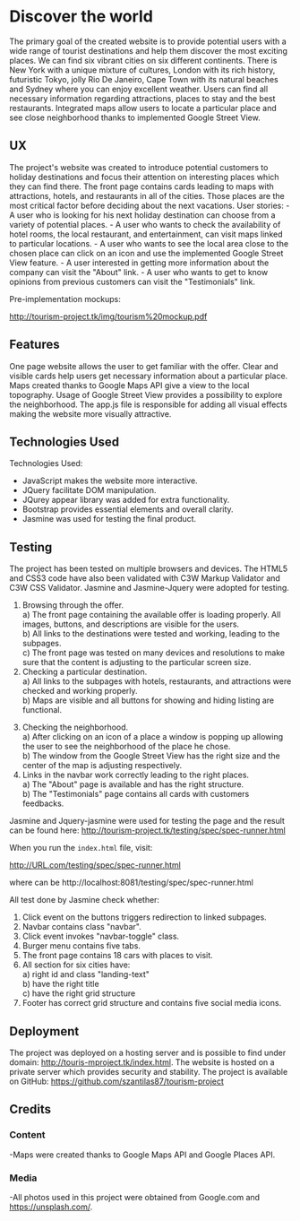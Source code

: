 <h1>Discover the world</h1>

   The primary goal of the created website is to provide potential users with a wide range of tourist destinations and help them discover the most exciting places. We can find six vibrant cities on six different continents. There is New York with a unique mixture of cultures, London with its rich history, futuristic Tokyo,  jolly Rio De Janeiro,  Cape Town with its natural beaches and Sydney where you can enjoy excellent weather.
   Users can find all necessary information regarding attractions, places to stay and the best restaurants.  Integrated maps allow users to locate a particular place and see close neighborhood thanks to implemented Google Street View.
   
<h2>UX</h2>
The project's website was created to introduce potential customers to holiday destinations and focus their attention on interesting places which they can find there. The front page contains cards leading to maps with attractions, hotels, and restaurants in all of the cities. Those places are the most critical factor before deciding about the next vacations. 
User stories:
- A user who is looking for his next holiday destination can choose from a variety of potential places.
- A user who wants to check the availability of hotel rooms, the local restaurant, and entertainment, can visit maps linked to particular locations. 
- A user who wants to see the local area close to the chosen place can click on an icon and use the implemented Google Street View feature. 
- A user interested in getting more information about the company can visit the "About" link.
- A user who wants to get to know opinions from previous customers can visit the "Testimonials" link.

Pre-implementation mockups: 

http://tourism-project.tk/img/tourism%20mockup.pdf




<h2>Features</h2>

One page website allows the user to get familiar with the offer.
Clear and visible cards help users get necessary information about a particular place.
Maps created thanks to Google Maps API give a view to the local topography.
Usage of Google Street View provides a possibility to explore the neighborhood.
The app.js file is responsible for adding all visual effects making the website more visually attractive.

<h2>Technologies Used</h2>

Technologies Used:
- JavaScript makes the website more interactive.
- JQuery facilitate DOM manipulation. 
- JQurey appear library was added for extra functionality. 
- Bootstrap provides essential elements and overall clarity.
- Jasmine was used for testing the final product. 


<h2>Testing</h2>
The project has been tested on multiple browsers and devices. The HTML5 and CSS3 code have also been validated with C3W Markup Validator and C3W CSS Validator. Jasmine and Jasmine-Jquery were adopted for testing.

1. Browsing through the offer.<br> 
a) The front page containing the available offer is loading properly. All images, buttons, and descriptions are visible for the users.<br>
b) All links to the destinations were tested and working, leading to the subpages.<br> 
c) The front page was tested on many devices and resolutions to make sure that the content is adjusting to the particular screen size.<br> 
2. Checking a particular destination.<br> 
a) All links to the subpages with hotels, restaurants, and attractions were checked and working properly.<br> 
b) Maps are visible and all buttons for showing and hiding listing are functional.<br> 
3) Checking the neighborhood.<br> 
a) After clicking on an icon of a place a window is popping up allowing the user to see the neighborhood of the place he chose.<br> 
b) The window from the Google Street View has the right size and the center of the map is adjusting respectively.<br> 
4) Links in the navbar work correctly leading to the right places. <br> 
a) The "About" page is available and has the right structure.<br> 
b) The "Testimonials" page contains all cards with customers feedbacks.<br> 

Jasmine and Jquery-jasmine were used for testing the page and the result can be found here: http://tourism-project.tk/testing/spec/spec-runner.html<br> 

When you run the `index.html` file, visit:<br> 

http://URL.com/testing/spec/spec-runner.html<br> 

where <URL> can be http://localhost:8081/testing/spec/spec-runner.html<br> 

All test done by Jasmine check whether:<br> 

1) Click event on the buttons triggers redirection to linked subpages. <br> 
2) Navbar contains class "navbar".<br> 
3) Click event invokes "navbar-toggle" class.<br> 
4) Burger menu contains five tabs.<br> 
5) The front page contains 18 cars with places to visit.<br> 
6) All section for six cities have:<br> 
	a) right id and class "landing-text"<br> 
	b) have the right title<br> 
	c) have the right grid structure<br> 
7) Footer has correct grid structure and contains five social media icons.<br> 


<h2>Deployment</h2> 

The project was deployed on a hosting server and is possible to find under domain: http://touris-mproject.tk/index.html. The website is hosted on a private server which provides security and stability. 
The project is available on GitHub: 
https://github.com/szantilas87/tourism-project

<h2>Credits</h2>

<h3>Content</h3>
-Maps were created thanks to Google Maps API and Google Places API.

<h3>Media</h3>

-All photos used in this project were obtained from Google.com  and https://unsplash.com/.
 








